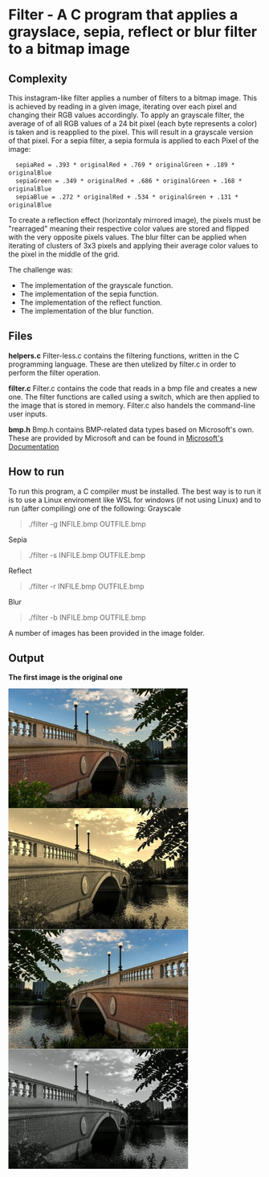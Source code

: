 # Filter - A C program that applies a grayslace, sepia, reflect or blur filter to a bitmap image
## Complexity
This instagram-like filter applies a number of filters to a bitmap image. This is achieved by reading in a given image, iterating over each pixel and changing their RGB values accordingly. To apply an grayscale filter, the average of of all RGB values of a 24 bit pixel (each byte represents a color) is taken and is reapplied to the pixel. This will result in a grayscale version of that pixel. For a sepia filter, a sepia formula is applied to each Pixel of the image:
```
  sepiaRed = .393 * originalRed + .769 * originalGreen + .189 * originalBlue
  sepiaGreen = .349 * originalRed + .686 * originalGreen + .168 * originalBlue
  sepiaBlue = .272 * originalRed + .534 * originalGreen + .131 * originalBlue
```
To create a reflection effect (horizontaly mirrored image), the pixels must be "rearraged" meaning their respective color values are stored and flipped with the very opposite pixels values.
The blur filter can be applied when iterating of clusters of 3x3 pixels and applying their average color values to the pixel in the middle of the grid. 

The challenge was:
* The implementation of the grayscale function. 
* The implementation of the sepia function. 
* The implementation of the reflect function. 
* The implementation of the blur  function. 


## Files
**helpers.c**
Filter-less.c contains the filtering functions, written in the C programming language. These are then utelized by filter.c in order to perform the filter operation. 

**filter.c**
Filter.c contains the code that reads in a bmp file and creates a new one. The filter functions are called using a switch, which are then applied to the image that is stored in memory. Filter.c also handels the command-line user inputs.

**bmp.h**
Bmp.h contains BMP-related data types based on Microsoft's own. These are provided by Microsoft and can be found in [Microsoft's Documentation](http://msdn.microsoft.com/en-us/library)

## How to run
To run this program, a C compiler must be installed. The best way is to run it is to use a Linux enviroment like WSL for windows (if not using Linux) and to run (after compiling) one of the following: 
Grayscale
> ./filter -g INFILE.bmp OUTFILE.bmp

Sepia
> ./filter -s INFILE.bmp OUTFILE.bmp

Reflect
> ./filter -r INFILE.bmp OUTFILE.bmp

Blur
> ./filter -b INFILE.bmp OUTFILE.bmp

A number of images has been provided in the image folder.

## Output
**The first image is the original one**

![alt text](https://github.com/DenisPals/Filter/blob/main/filterExample.jpg?raw=true)
